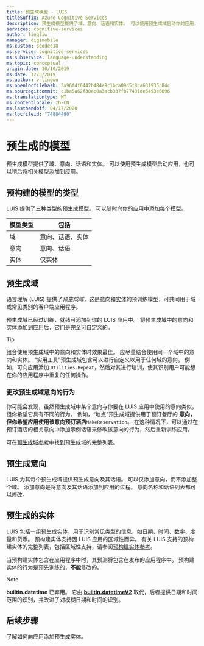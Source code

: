 ```yaml
---
title: 预生成模型 - LUIS
titleSuffix: Azure Cognitive Services
description: 预生成模型提供了域、意向、话语和实体。 可以使用预生成域启动你的应用，也可以在以后向你的应用添加相关域。
services: cognitive-services
author: lingliw
manager: digimobile
ms.custom: seodec18
ms.service: cognitive-services
ms.subservice: language-understanding
ms.topic: conceptual
origin.date: 10/10/2019
ms.date: 12/5/2019
ms.author: v-lingwu
ms.openlocfilehash: 3a96f4f6442b484e9c1bca09d5f8ca631935c84c
ms.sourcegitcommit: c1ba5a62f30ac0a3acb337fb77431de6493e6096
ms.translationtype: HT
ms.contentlocale: zh-CN
ms.lasthandoff: 04/17/2020
ms.locfileid: "74884490"
---
```

# <a name="prebuilt-models"></a>预生成的模型

预生成模型提供了域、意向、话语和实体。 可以使用预生成模型启动应用，也可以稍后将相关模型添加到应用。 

## <a name="types-of-prebuilt-models"></a>预构建的模型的类型

LUIS 提供了三种类型的预生成模型。 可以随时向你的应用中添加每个模型。 

|模型类型|包括|
|--|--|
|域|意向、话语、实体|
|意向|意向、话语|
|实体|仅实体| 

## <a name="prebuilt-domains"></a>预生成域

语言理解 (LUIS) 提供了*预生成域*，这是意向和[实体](luis-concept-entity-types.md)的预训练模型，可共同用于域或常见类别的客户端应用程序。 

预生成域已经过训练，就绪可添加到你的 LUIS 应用中。 将预生成域中的意向和实体添加到应用后，它们是完全可自定义的。 

> [!TIP]
> 组合使用预生成域中的意向和实体时效果最佳。 应尽量结合使用同一个域中的意向和实体。
> “实用工具”预生成域包含可以进行自定义以用于任何域的意向。 例如，可向应用添加 `Utilities.Repeat`，然后对其进行培训，使其识别用户可能想在你的应用程序中重复的任何操作。 

### <a name="changing-the-behavior-of-a-prebuilt-domain-intent"></a>更改预生成域意向的行为

你可能会发现，虽然预生成域中某个意向与你要在 LUIS 应用中使用的意向类似，但你希望它具有不同的行为。 例如，“地点”预生成域提供用于预订餐厅的  **意向，但你希望应用使用该意向预订酒店**`MakeReservation`。 在这种情况下，可以通过在预订酒店的相关意向中添加示例话语来修改该意向的行为，然后重新训练应用。 

可在[预生成域参考](./luis-reference-prebuilt-domains.md)中找到预生成域的完整列表。

## <a name="prebuilt-intents"></a>预生成意向

LUIS 为其每个预生成域提供预生成意向及其话语。 可以仅添加意向，而不添加整个域。 添加意向是将意向及其话语添加到应用的过程。 意向名称和话语列表都可以修改。  

## <a name="prebuilt-entities"></a>预生成的实体

LUIS 包括一组预生成实体，用于识别常见类型的信息，如日期、时间、数字、度量和货币。 预构建实体支持因 LUIS 应用的区域性而异。 有关 LUIS 支持的预构建实体的完整列表，包括区域性支持，请参阅[预构建实体参考](./luis-reference-prebuilt-entities.md)。

当预构建实体包含在应用程序中时，其预测将包含在发布的应用程序中。 预构建实体的行为是预先训练的，**不能**修改的。 

> [!NOTE]
> **builtin.datetime** 已弃用。 它由 [**builtin.datetimeV2**](luis-reference-prebuilt-datetimev2.md) 取代，后者提供日期和时间范围的识别，并改进了对模糊日期和时间的识别。

## <a name="next-steps"></a>后续步骤

了解如何向应用添加预生成实体。




